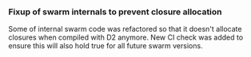 ### Fixup of swarm internals to prevent closure allocation

Some of internal swarm code was refactored so that it doesn't allocate closures
when compiled with D2 anymore. New CI check was added to ensure this will also
hold true for all future swarm versions.
